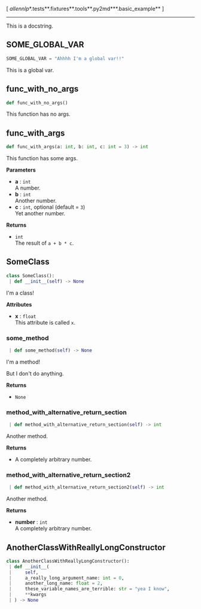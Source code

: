 [ *allennlp**.tests**.fixtures**.tools**.py2md***.basic_example** ]

---

This is a docstring.

<a name=".allennlp.tests.fixtures.tools.py2md.basic_example.SOME_GLOBAL_VAR"></a>
## SOME\_GLOBAL\_VAR

```python
SOME_GLOBAL_VAR = "Ahhhh I'm a global var!!"
```

This is a global var.

<a name=".allennlp.tests.fixtures.tools.py2md.basic_example.func_with_no_args"></a>
## func\_with\_no\_args

```python
def func_with_no_args()
```

This function has no args.

<a name=".allennlp.tests.fixtures.tools.py2md.basic_example.func_with_args"></a>
## func\_with\_args

```python
def func_with_args(a: int, b: int, c: int = 3) -> int
```

This function has some args.

<strong>Parameters</strong>


- __a__ : `int` <br>
    A number.
- __b__ : `int` <br>
    Another number.
- __c__ : `int`, optional (default = `3`) <br>
    Yet another number.

<strong>Returns</strong>


- `int` <br>
    The result of `a + b * c`.

<a name=".allennlp.tests.fixtures.tools.py2md.basic_example.SomeClass"></a>
## SomeClass

```python
class SomeClass():
 | def __init__(self) -> None
```

I'm a class!

<strong>Attributes</strong>


- __x__ : `float` <br>
    This attribute is called `x`.

<a name=".allennlp.tests.fixtures.tools.py2md.basic_example.SomeClass.some_method"></a>
### some\_method

```python
 | def some_method(self) -> None
```

I'm a method!

But I don't do anything.

<strong>Returns</strong>


- `None` <br>

<a name=".allennlp.tests.fixtures.tools.py2md.basic_example.SomeClass.method_with_alternative_return_section"></a>
### method\_with\_alternative\_return\_section

```python
 | def method_with_alternative_return_section(self) -> int
```

Another method.

<strong>Returns</strong>


- A completely arbitrary number. <br>

<a name=".allennlp.tests.fixtures.tools.py2md.basic_example.SomeClass.method_with_alternative_return_section2"></a>
### method\_with\_alternative\_return\_section2

```python
 | def method_with_alternative_return_section2(self) -> int
```

Another method.

<strong>Returns</strong>


- __number__ : `int` <br>
    A completely arbitrary number.

<a name=".allennlp.tests.fixtures.tools.py2md.basic_example.AnotherClassWithReallyLongConstructor"></a>
## AnotherClassWithReallyLongConstructor

```python
class AnotherClassWithReallyLongConstructor():
 | def __init__(
 |     self,
 |     a_really_long_argument_name: int = 0,
 |     another_long_name: float = 2,
 |     these_variable_names_are_terrible: str = "yea I know",
 |     **kwargs
 | ) -> None
```

